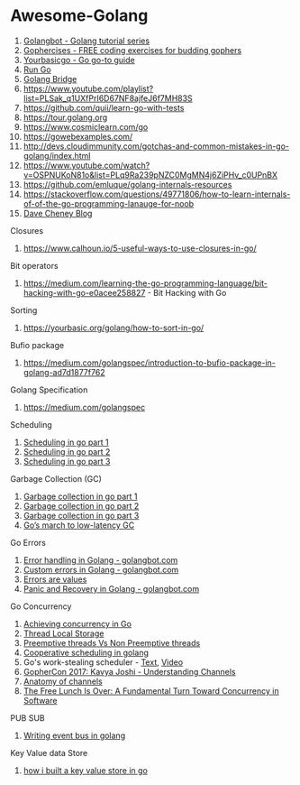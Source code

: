 # Awesome-Golang


1.  <a href="https://golangbot.com/learn-golang-series/">Golangbot - Golang tutorial series</a>
2.  <a href="https://gophercises.com/">Gophercises - FREE coding exercises for budding gophers</a>
3.  <a href="https://yourbasic.org/golang/">Yourbasicgo - Go go-to guide</a>
4.  <a href="https://medium.com/rungo">Run Go</a>
5.  <a href="https://forum.golangbridge.org/"> Golang Bridge</a>
6.  https://www.youtube.com/playlist?list=PLSak_q1UXfPrI6D67NF8ajfeJ6f7MH83S
8.  https://github.com/quii/learn-go-with-tests
9.  https://tour.golang.org
10. https://www.cosmiclearn.com/go
11. https://gowebexamples.com/
12. http://devs.cloudimmunity.com/gotchas-and-common-mistakes-in-go-golang/index.html
13. https://www.youtube.com/watch?v=OSPNUKoN81o&list=PLq9Ra239pNZC0MgMN4j6ZiPHv_c0UPnBX
14. https://github.com/emluque/golang-internals-resources
15. https://stackoverflow.com/questions/49771806/how-to-learn-internals-of-of-the-go-programming-lanauge-for-noob
16. <a href="https://dave.cheney.net/"> Dave Cheney Blog</a>


Closures
  1.  https://www.calhoun.io/5-useful-ways-to-use-closures-in-go/

Bit operators
  1.  https://medium.com/learning-the-go-programming-language/bit-hacking-with-go-e0acee258827 - Bit Hacking with Go

Sorting
  1.  https://yourbasic.org/golang/how-to-sort-in-go/
  
  
Bufio package
  1. https://medium.com/golangspec/introduction-to-bufio-package-in-golang-ad7d1877f762
  
 
Golang Specification
  1. https://medium.com/golangspec
 
Scheduling
  1. <a href="https://www.ardanlabs.com/blog/2018/08/scheduling-in-go-part1.html">Scheduling in go part 1</a>
  2. <a href="https://www.ardanlabs.com/blog/2018/08/scheduling-in-go-part2.html">Scheduling in go part 2</a>
  3. <a href="https://www.ardanlabs.com/blog/2018/12/scheduling-in-go-part3.html">Scheduling in go part 3</a>

Garbage Collection (GC)
  1.  <a href="https://www.ardanlabs.com/blog/2018/12/garbage-collection-in-go-part1-semantics.html">Garbage collection in go part 1</a>
  2.  <a href="https://www.ardanlabs.com/blog/2019/05/garbage-collection-in-go-part2-gctraces.html">Garbage collection in go part 2</a>
  3.  <a href="https://www.ardanlabs.com/blog/2019/07/garbage-collection-in-go-part3-gcpacing.html">Garbage collection in go part 3</a>
  4.  <a href="https://blog.twitch.tv/gos-march-to-low-latency-gc-a6fa96f06eb7">Go’s march to low-latency GC</a>
 
Go Errors
  1.  <a href="https://golangbot.com/error-handling/">Error handling in Golang - golangbot.com</a>
  2.  <a href="https://golangbot.com/custom-errors/">Custom errors in Golang - golangbot.com</a>
  3.  <a href="https://blog.golang.org/errors-are-values">Errors are values</a>
  4.  <a href="https://golangbot.com/panic-and-recover/">Panic and Recovery in Golang - golangbot.com</a>

Go Concurrency
  1.  <a href="https://medium.com/rungo/achieving-concurrency-in-go-3f84cbf870ca">Achieving concurrency in Go</a>
  2.  <a href="https://docs.microsoft.com/en-gb/windows/win32/procthread/thread-local-storage">Thread Local Storage</a>
  3.  <a href="https://stackoverflow.com/questions/4147221/preemptive-threads-vs-non-preemptive-threads">Preemptive threads Vs Non Preemptive threads</a>
  4.  <a href="https://stackoverflow.com/questions/37469995/goroutines-are-cooperatively-scheduled-does-that-mean-that-goroutines-that-don">Cooperative scheduling in golang</a>
  5.  Go's work-stealing scheduler - <a href="https://rakyll.org/scheduler/">Text</a>, <a href="https://www.youtube.com/watch?v=Yx6FBsGNOp4">Video</a>
  6.  <a href="https://www.youtube.com/watch?v=KBZlN0izeiY">GopherCon 2017: Kavya Joshi - Understanding Channels</a>
  7.  <a href="https://medium.com/rungo/anatomy-of-channels-in-go-concurrency-in-go-1ec336086adb">Anatomy of channels</a>
  8.  <a href="http://www.gotw.ca/publications/concurrency-ddj.htm">The Free Lunch Is Over: A Fundamental Turn Toward Concurrency in Software</a>
 
 PUB SUB
  1. <a href="https://levelup.gitconnected.com/lets-write-a-simple-event-bus-in-go-79b9480d8997"> Writing event bus in golang</a>
  
 Key Value data Store
  1.  <a href="https://medium.com/@naqvi.jafar91/how-i-built-a-key-value-store-in-go-bd89f68062a8">how i built a key value store in go</a>
